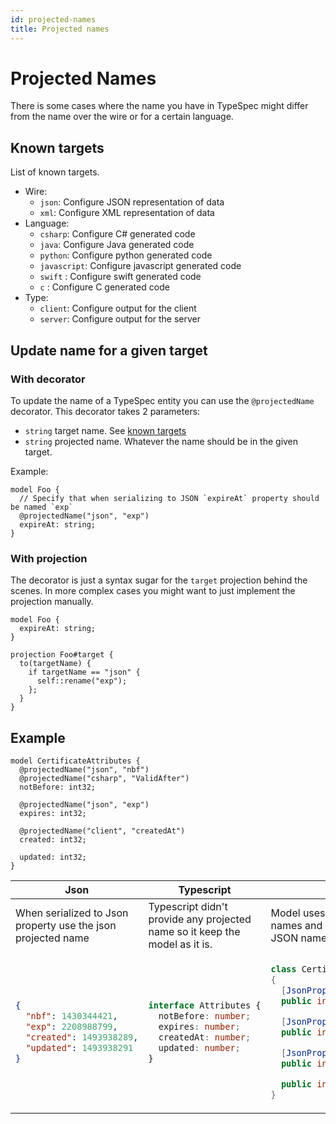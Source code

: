 ```yaml
---
id: projected-names
title: Projected names
---
```


# Projected Names

There is some cases where the name you have in TypeSpec might differ from the name over the wire or for a certain language.

## Known targets

List of known targets.

- Wire:
  - `json`: Configure JSON representation of data
  - `xml`: Configure XML representation of data
- Language:
  - `csharp`: Configure C# generated code
  - `java`: Configure Java generated code
  - `python`: Configure python generated code
  - `javascript`: Configure javascript generated code
  - `swift` : Configure swift generated code
  - `c` : Configure C generated code
- Type:
  - `client`: Configure output for the client
  - `server`: Configure output for the server

## Update name for a given target

### With decorator

To update the name of a TypeSpec entity you can use the `@projectedName` decorator. This decorator takes 2 parameters:

- `string` target name. See [known targets](#known-targets)
- `string` projected name. Whatever the name should be in the given target.

Example:

```typespec
model Foo {
  // Specify that when serializing to JSON `expireAt` property should be named `exp`
  @projectedName("json", "exp")
  expireAt: string;
}
```

### With projection

The decorator is just a syntax sugar for the `target` projection behind the scenes. In more complex cases you might want to just implement the projection manually.

```typespec
model Foo {
  expireAt: string;
}

projection Foo#target {
  to(targetName) {
    if targetName == "json" {
      self::rename("exp");
    };
  }
}
```

## Example

```typespec
model CertificateAttributes {
  @projectedName("json", "nbf")
  @projectedName("csharp", "ValidAfter")
  notBefore: int32;

  @projectedName("json", "exp")
  expires: int32;

  @projectedName("client", "createdAt")
  created: int32;

  updated: int32;
}
```

<table>
<thead>
<tr>
<th>Json</th>
<th>Typescript</th>
<th>CSharp</th>
</tr>
</thead>
<tr>
<td>When serialized to Json property use the json projected name</td>
<td>Typescript didn't provide any projected name so it keep the model as it is.</td>
<td>Model uses the `csharp` projected names and keeps the reference to the JSON name in JsonProperty</td>
</tr>
<tr>
<td>

```json
{
  "nbf": 1430344421,
  "exp": 2208988799,
  "created": 1493938289,
  "updated": 1493938291
}
```

</td>
<td>

```ts
interface Attributes {
  notBefore: number;
  expires: number;
  createdAt: number;
  updated: number;
}
```

</td>

<td>

```cs
class CertificateAttributes
{
  [JsonProperty("nbf")]
  public int ValidAfter {get; set;}

  [JsonProperty("exp")]
  public int Expires {get; set;}

  [JsonProperty("created")]
  public int CreatedAt {get; set;}

  public int Updated {get; set;}
}
```

</td>
</tr>
</table>

